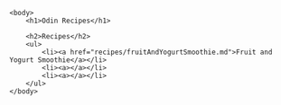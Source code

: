 <!DOCTYPE html>
<html lang="en">
    <head>
        <meta charset="utf-8">
        <title>Project: Recipes</title>
    </head>

    <body>
        <h1>Odin Recipes</h1>

        <h2>Recipes</h2>
        <ul>
            <li><a href="recipes/fruitAndYogurtSmoothie.md">Fruit and Yogurt Smoothie</a></li>
            <li><a></a></li>
            <li><a></a></li>
        </ul>
    </body>
</html>